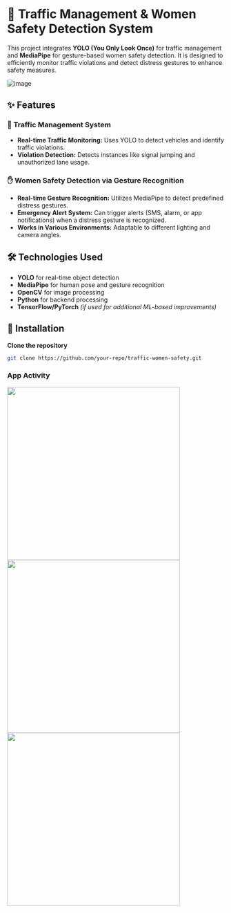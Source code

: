 # 🚦 Traffic Management & Women Safety Detection System  

This project integrates **YOLO (You Only Look Once)** for traffic management and **MediaPipe** for gesture-based women safety detection. It is designed to efficiently monitor traffic violations and detect distress gestures to enhance safety measures.  

![image](https://github.com/user-attachments/assets/d06cba21-5268-4c9c-91c6-7106c7885c56)

## ✨ Features  

### 🚦 Traffic Management System  
- **Real-time Traffic Monitoring:** Uses YOLO to detect vehicles and identify traffic violations.  
- **Violation Detection:** Detects instances like signal jumping and unauthorized lane usage.  

### ✋ Women Safety Detection via Gesture Recognition  
- **Real-time Gesture Recognition:** Utilizes MediaPipe to detect predefined distress gestures.  
- **Emergency Alert System:** Can trigger alerts (SMS, alarm, or app notifications) when a distress gesture is recognized.  
- **Works in Various Environments:** Adaptable to different lighting and camera angles.  

## 🛠 Technologies Used  
- **YOLO** for real-time object detection  
- **MediaPipe** for human pose and gesture recognition  
- **OpenCV** for image processing  
- **Python** for backend processing  
- **TensorFlow/PyTorch** *(if used for additional ML-based improvements)*  

## 🚀 Installation  

**Clone the repository**  
   ```bash
   git clone https://github.com/your-repo/traffic-women-safety.git
   ```

### App Activity
<img src="https://github.com/user-attachments/assets/a3ab6dd0-352f-461e-8288-403a1909c3fb" height="400px" width="auto" />
<img src="https://github.com/user-attachments/assets/eff06f33-1c9f-47e9-bdb0-74debf69c696" height="400px" width="auto" />
<img src="https://github.com/user-attachments/assets/e49fefce-8174-46b0-aaf1-1b134e8ab5a6" height="400px" width="auto" />

